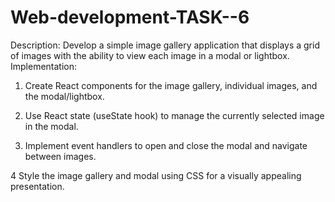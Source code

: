 # Web-development-TASK--6

Description: Develop a simple image gallery
application that displays a grid of images with the
ability to view each image in a modal or lightbox.
Implementation:

1. Create React components for the image gallery, individual
images, and the modal/lightbox.

2. Use React state (useState hook) to manage the currently
selected image in the modal.

3. Implement event handlers to open and close the modal and
navigate between images.

4 Style the image gallery and modal using CSS for a visually
appealing presentation.
